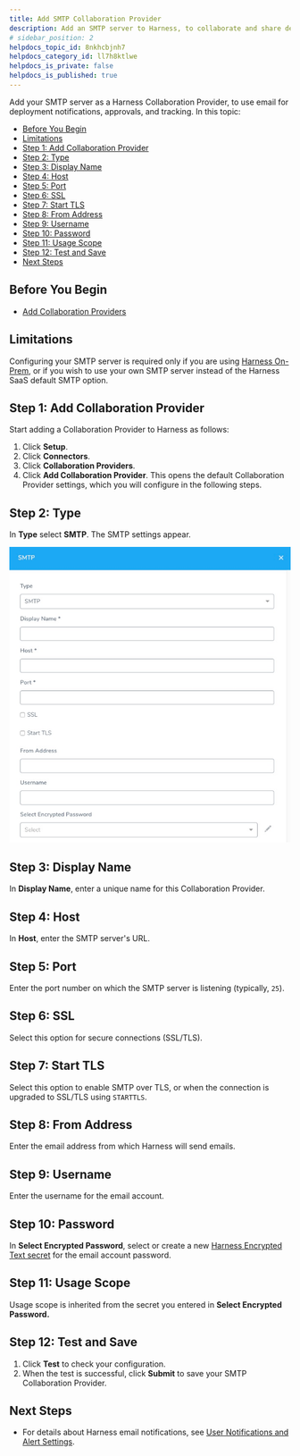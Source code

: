 ```yaml
---
title: Add SMTP Collaboration Provider
description: Add an SMTP server to Harness, to collaborate and share deployment info with users and groups via email.
# sidebar_position: 2
helpdocs_topic_id: 8nkhcbjnh7
helpdocs_category_id: ll7h8ktlwe
helpdocs_is_private: false
helpdocs_is_published: true
---
```


Add your SMTP server as a Harness Collaboration Provider, to use email for deployment notifications, approvals, and tracking. In this topic:

* [Before You Begin](#before-you-begin)
* [Limitations](#limitations)
* [Step 1: Add Collaboration Provider](#step-1-add-collaboration-provider)
* [Step 2: Type](#step-2-type)
* [Step 3: Display Name](#step-3-display-name)
* [Step 4: Host](#step-4-host)
* [Step 5: Port](#step-5-port)
* [Step 6: SSL](#step-6-ssl)
* [Step 7: Start TLS](#step-7-start-tls)
* [Step 8: From Address](#step-8-from-address)
* [Step 9: Username](#step-9-username)
* [Step 10: Password](#step-10-password)
* [Step 11: Usage Scope](#step-11-usage-scope)
* [Step 12: Test and Save](#step-12-test-and-save)
* [Next Steps](#next-steps)


## Before You Begin

* [Add Collaboration Providers](collaboration-providers.md)


## Limitations

Configuring your SMTP server is required only if you are using [Harness On-Prem](https://docs.harness.io/article/gng086569h-harness-on-premise-versions), or if you wish to use your own SMTP server instead of the Harness SaaS default SMTP option.


## Step 1: Add Collaboration Provider

Start adding a Collaboration Provider to Harness as follows:

1. Click **Setup**.
2. Click **Connectors**.
3. Click **Collaboration Providers**.
4. Click **Add Collaboration Provider**. This opens the default Collaboration Provider settings, which you will configure in the following steps.


## Step 2: Type

In **Type** select **SMTP**. The SMTP settings appear.

![](./static/add-smtp-collaboration-provider-29.png)

## Step 3: Display Name

In **Display Name**, enter a unique name for this Collaboration Provider.


## Step 4: Host

In **Host**, enter the SMTP server's URL.


## Step 5: Port

Enter the port number on which the SMTP server is listening (typically, `25`).


## Step 6: SSL

Select this option for secure connections (SSL/TLS).


## Step 7: Start TLS

Select this option to enable SMTP over TLS, or when the connection is upgraded to SSL/TLS using `STARTTLS`.


## Step 8: From Address

Enter the email address from which Harness will send emails.


## Step 9: Username

Enter the username for the email account.


## Step 10: Password

In **Select Encrypted Password**, select or create a new [Harness Encrypted Text secret](../../security/secrets-management/use-encrypted-text-secrets.md) for the email account password.


## Step 11: Usage Scope

Usage scope is inherited from the secret you entered in **Select Encrypted Password.**


## Step 12: Test and Save

1. Click **Test** to check your configuration.
2. When the test is successful, click **Submit** to save your SMTP Collaboration Provider.


## Next Steps

* For details about Harness email notifications, see [User Notifications and Alert Settings](../manage-notegroups/notification-groups.md).

